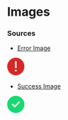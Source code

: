 # Images

### Sources

- [Error Image](https://www.iconfinder.com/icons/381599/error_icon#size=256)

<p><img src="./error_256.png?raw=true" alt="wa-devkit Gulp error image" width="8%"></p>

- [Success Image](https://www.iconfinder.com/icons/381607/complete_icon#size=256)

<p><img src="./success_256.png?raw=true" alt="wa-devkit Gulp success image" width="8%"></p>

